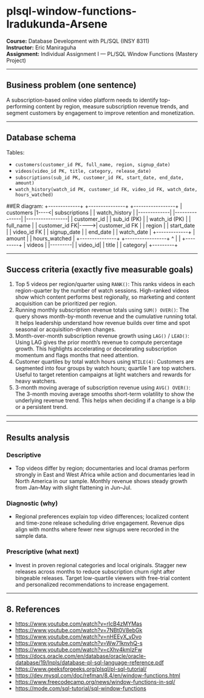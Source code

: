 # plsql-window-functions-Iradukunda-Arsene

**Course:** Database Development with PL/SQL (INSY 8311)  
**Instructor:** Eric Maniraguha  
**Assignment:** Individual Assignment I — PL/SQL Window Functions (Mastery Project)    

---

##  Business problem (one sentence)
A subscription-based online video platform needs to identify top-performing content by region, measure subscription revenue trends, and segment customers by engagement to improve retention and monetization.


---

## Database schema
Tables:
- `customers(customer_id PK, full_name, region, signup_date)`
- `videos(video_id PK, title, category, release_date)`
- `subscriptions(sub_id PK, customer_id FK, start_date, end_date, amount)`
- `watch_history(watch_id PK, customer_id FK, video_id FK, watch_date, hours_watched)`

##ER diagram:
+-------------+      +---------------+     +-----------------+
|  customers  |1----<| subscriptions |     |  watch_history  |
|-------------|      |---------------|     |-----------------|
| customer_id |      | sub_id (PK)   |     | watch_id (PK)   |
| full_name   |      | customer_id FK|---->| customer_id FK  |
| region      |      | start_date    |     | video_id  FK    |
| signup_date |      | end_date      |     | watch_date      |
+-------------+      | amount        |     | hours_watched   |
                     +---------------+     +-----------------+
                             ^
                             |
                             |
                        +---------+
                        | videos  |
                        |---------|
                        | video_id|
                        | title   |
                        | category|
                        +---------+ 

---

## Success criteria (exactly five measurable goals)
1. Top 5 videos per region/quarter using `RANK()`:
   This ranks videos in each region-quarter by the number of watch sessions. High-ranked videos show which content performs best regionally, so marketing and content acquisition can be prioritized per region.
2. Running monthly subscription revenue totals using `SUM() OVER()`:
   The query shows month-by-month revenue and the cumulative running total. It helps leadership understand how revenue builds over time and spot seasonal or acquisition-driven changes.  
3. Month-over-month subscription revenue growth using `LAG()` / `LEAD()`:
   Using LAG gives the prior month’s revenue to compute percentage growth. This highlights accelerating or decelerating subscription momentum and flags months that need attention.  
4. Customer quartiles by total watch hours using `NTILE(4)`:
   Customers are segmented into four groups by watch hours; quartile 1 are top watchers. Useful to target retention campaigns at light watchers and rewards for heavy watchers. 
5. 3-month moving average of subscription revenue using `AVG() OVER()`:
   The 3-month moving average smooths short-term volatility to show the underlying revenue trend. This helps when deciding if a change is a blip or a persistent trend.  

---
---

## Results analysis
### Descriptive
- Top videos differ by region; documentaries and local dramas perform strongly in East and West Africa while action and documentaries lead in North America in our sample. Monthly revenue shows steady growth from Jan–May with slight flattening in Jun–Jul.

### Diagnostic (why)
- Regional preferences explain top video differences; localized content and time-zone release scheduling drive engagement. Revenue dips align with months where fewer new signups were recorded in the sample data.

### Prescriptive (what next)
- Invest in proven regional categories and local originals. Stagger new releases across months to reduce subscription churn right after bingeable releases. Target low-quartile viewers with free-trial content and personalized recommendations to increase engagement.

---

## 8. References
- https://www.youtube.com/watch?v=rIcB4zMYMas
- https://www.youtube.com/watch?v=7NBt0V8ebGk
- https://www.youtube.com/watch?v=nHEEyX_yDvo
- https://www.youtube.com/watch?v=Ww71knvhQ-s
- https://www.youtube.com/watch?v=cXhv4kmIzFw
- https://docs.oracle.com/en/database/oracle/oracle-database/19/lnpls/database-pl-sql-language-reference.pdf
- https://www.geeksforgeeks.org/plsql/pl-sql-tutorial/
- https://dev.mysql.com/doc/refman/8.4/en/window-functions.html
- https://www.freecodecamp.org/news/window-functions-in-sql/
- https://mode.com/sql-tutorial/sql-window-functions
